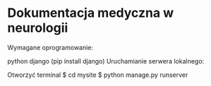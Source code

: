 # Dokumentacja medyczna w neurologii

Wymagane oprogramowanie:

python
django (pip install django)
Uruchamianie serwera lokalnego:

Otworzyć terminal
$ cd mysite
$ python manage.py runserver
